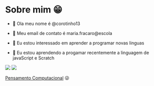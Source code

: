#  Sobre mim :grin:

- 👋 Ola meu nome é  @corotinho13

- 👀 Meu email de contato é maria.fracaro@escola

- 🌱 Eu estou interessado em aprender a programar novas linguas 

- 💞️ Eu estou aprendendo a progamar recentemente a linguagem de javaScript e Scratch

![](https://img.shields.io/badge/Scratch-4D97FF?style=for-the-badge&logo=Scratch&logoColor=white)
![](https://img.shields.io/badge/JavaScript-323330?style=for-the-badge&logo=javascript&logoColor=F7DF1E)

[Pensamento Computacional](https://blog.conexia.com.br/pensamento-computacional/) :stuck_out_tongue_winking_eye:






